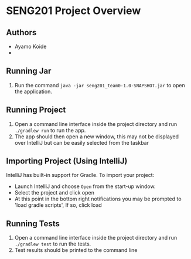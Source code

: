 # SENG201 Project Overview

## Authors
- Ayamo Koide
- 

## Running Jar
1. Run the command `java -jar seng201_team0-1.0-SNAPSHOT.jar` to open the application.

## Running Project 
1. Open a command line interface inside the project directory and run `./gradlew run` to run the app.
2. The app should then open a new window, this may not be displayed over IntelliJ but can be easily selected from the taskbar

## Importing Project (Using IntelliJ)
IntelliJ has built-in support for Gradle. To import your project:

- Launch IntelliJ and choose `Open` from the start-up window.
- Select the project and click open
- At this point in the bottom right notifications you may be prompted to 'load gradle scripts', If so, click load

## Running Tests
1. Open a command line interface inside the project directory and run `./gradlew test` to run the tests.
2. Test results should be printed to the command line